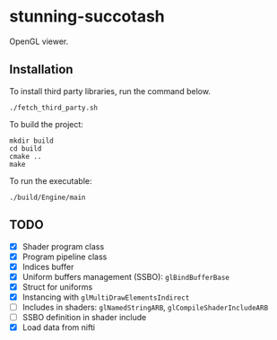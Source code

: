# stunning-succotash
OpenGL viewer.

## Installation
To install third party libraries, run the command below.
```
./fetch_third_party.sh
```

To build the project:
```
mkdir build
cd build
cmake ..
make
```

To run the executable:
```
./build/Engine/main
```

## TODO
* [x] Shader program class
* [x] Program pipeline class
* [x] Indices buffer
* [x] Uniform buffers management (SSBO): `glBindBufferBase`
* [x] Struct for uniforms
* [x] Instancing with `glMultiDrawElementsIndirect`
* [ ] Includes in shaders: `glNamedStringARB`, `glCompileShaderIncludeARB`
* [ ] SSBO definition in shader include
* [x] Load data from nifti
